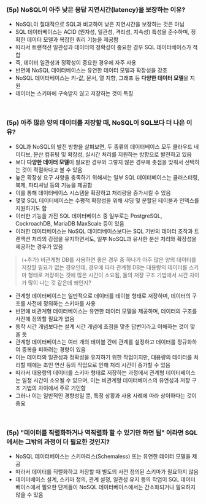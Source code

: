 ### (5p) NoSQL이 아주 낮은 응답 지연시간(latency)을 보장하는 이유?

-   NoSQL이 절대적으로 SQL과 비교하여 낮은 지연시간을 보장하는 것은 아님
-   SQL 데이터베이스는 ACID (원자성, 일관성, 격리성, 지속성) 특성을 준수하며, 정확한 데이터 모델과 복잡한 쿼리 기능을 제공함
-   따라서 트랜잭션 일관성과 데이터의 정확성이 중요한 경우 SQL 데이터베이스가 적합
-   즉, 데이터 일관성과 정확성이 중요한 경우에 자주 사용
-   반면에 NoSQL 데이터베이스는 유연한 데이터 모델과 확장성을 강조
-   NoSQL 데이터베이스는 키-값, 문서, 열 지향, 그래프 등 **다양한 데이터 모델**을 지원
-   데이터는 스키마에 구속받지 않고 저장하는 것이 특징

<br/>

### (5p) 아주 많은 양의 데이터를 저장할 때, NoSQL이 SQL보다 더 나은 이유?

-   SQL과 NoSQL의 발전 방향을 살펴보면, 두 종류의 데이터베이스 모두 클라우드 네이티브, 분산 컴퓨팅 및 확장성, 실시간 처리를 지원하는 방향으로 발전하고 있음
-   보다 **다양한 데이터 모델**이 필요한 경우와 그렇지 않은 경우에 촛점을 맞춰서 선택하는 것이 적절하다고 볼 수 있음
-   높은 확장성 요구 사항을 충족하기 위해서는 일부 SQL 데이터베이스는 클러스터링, 복제, 파티셔닝 등의 기능을 제공함
-   이를 통해 데이터베이스 시스템을 확장하고 처리량을 증가시킬 수 있음
-   몇몇 SQL 데이터베이스는 수평적 확장성을 위해 샤딩 및 분할된 테이블과 인덱스를 지원하기도 함
-   이러한 기능을 가진 SQL 데이터베이스 중 일부로는 PostgreSQL, CockroachDB, MariaDB MaxScale 등이 있음
-   이러한 데이터베이스는 NoSQL 데이터베이스보다는 SQL 기반의 데이터 조작과 트랜잭션 처리의 강점을 유지하면서도, 일부 NoSQL과 유사한 분산 처리와 확장성을 제공하는 경우가 있음

> (+추가) 비관계형 DB를 사용하면 좋은 경우 중 하나가 아주 많은 양의 데이터를 저장할 필요가 없는 경우인데, 경우에 따라 관계형 DB는 대용량의 데이터를 스키마 형태로 저장하는 것에 많은 시간이 소요됨, 둘의 저장 구조 기법에서 시간 차이가 많이 나는 것 같은데 왜인지?

-   관계형 데이터베이스는 일반적으로 데이터를 테이블 형태로 저장하며, 데이터의 구조를 사전에 정의하는 스키마를 사용
-   반면에 비관계형 데이터베이스는 유연한 데이터 모델을 제공하며, 데이터의 구조를 사전에 정의할 필요가 없음
-   동작 시간 개념보다는 설계 시간 개념에 초점을 맞춘 답변이라고 이해하는 것이 맞을 듯
-   관계형 데이터베이스는 여러 개의 테이블 간에 관계를 설정하고 데이터를 정규화하여 중복을 피하려는 경향이 있음
-   이는 데이터의 일관성과 정확성을 유지하기 위한 작업이지만, 대용량의 데이터를 처리할 때에는 조인 연산 등의 작업으로 인해 처리 시간이 증가할 수 있음
-   따라서 대용량의 데이터를 스키마 형태로 저장하는 과정에서 관계형 데이터베이스는 일정 시간이 소요될 수 있으며, 이는 비관계형 데이터베이스의 유연성과 저장 구조 기법의 차이에서 주로 기인함
-   그러나 이는 일반적인 경향성일 뿐, 특정 상황과 사용 사례에 따라 상이하다는 것이 중요

<br/>

### (5p) "데이터를 직렬화하거나 역직렬화 할 수 있기만 하면 됨" 이라면 SQL에서는 그밖의 과정이 더 필요한 것인지?

-   NoSQL 데이터베이스는 스키마리스(Schemaless) 또는 유연한 데이터 모델을 제공
-   따라서 데이터를 직렬화하고 저장할 때 별도의 사전 정의된 스키마가 필요하지 않음
-   데이터베이스 설계, 스키마 정의, 관계 설정, 일관성 유지 등의 작업이 SQL 데이터베이스에서 필요한 단계들이 NoSQL 데이터베이스에서는 간소화되거나 필요하지 않을 수 있음

